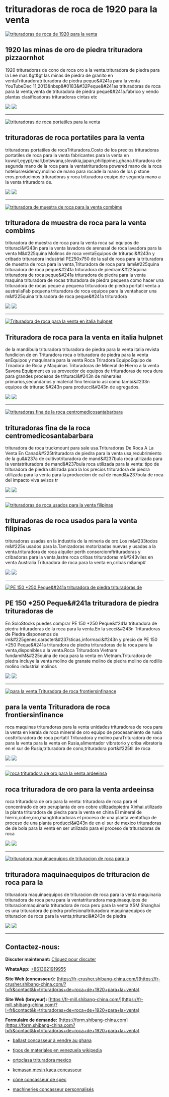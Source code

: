 # trituradoras de roca de 1920 para la venta

<a href="https://swt.shibang-china.com/?l=fr&img&k=trituradoras+de+roca+de+1920+para+la+venta" target="_blank">![trituradoras de roca de 1920 para la venta](http://static.shibang-china.com/all-800x300/345.jpg)</a>

## 1920 las minas de oro de piedra trituradora pizzaornhot
1920 trituradoras de cono de roca oro a la venta.trituradora de piedra para la Lee mas &gt&gt las minas de piedra de granito en ventaTrituradoratrituradora de piedra peque&#241a para la venta YouTubeDec 11,2013&nbsp&#0183&#32Peque&#241as trituradoras de roca para la venta,venta de trituradora de piedra peque&#241a.fabrico y vendo plantas clasificadoras trituradoras cintas etc


<a href="https://whatsapp.shibangsoft.com/WhatsApp.php" target="_blank" title="WhatsApp">![](http://static.shibang-china.com/icon/whatsapp.png)</a> <a href="https://swt.shibang-china.com/?l=fr&icon&k=trituradoras+de+roca+de+1920+para+la+venta" target="_blank">![](http://static.shibang-china.com/icon/chat-fr.png)</a>

---

<a href="https://swt.shibang-china.com/?l=fr&img&k=trituradoras+de+roca+de+1920+para+la+venta" target="_blank">![trituradoras de roca portatiles para la venta](http://static.shibang-china.com/all-800x300/517.jpg)</a>

## trituradoras de roca portatiles para la venta
trituradoras portatiles de rocaTrituradora.Costo de los precios trituradoras portatiles de roca para la venta fabricantes para la venta en kuwait,egypt,mali,botswana,slovakia,japan,philippines,ghana.trituradora de segunda mano de la roca para la ventatrituradora powered mano de la roca hotelusresidency.molino de mano para rocade la mano de los p stone eros.producimos trituradoras y roca trituradora equipo.de segunda mano a la venta trituradora de.


<a href="https://whatsapp.shibangsoft.com/WhatsApp.php" target="_blank" title="WhatsApp">![](http://static.shibang-china.com/icon/whatsapp.png)</a> <a href="https://swt.shibang-china.com/?l=fr&icon&k=trituradoras+de+roca+de+1920+para+la+venta" target="_blank">![](http://static.shibang-china.com/icon/chat-fr.png)</a>

---

<a href="https://swt.shibang-china.com/?l=fr&img&k=trituradoras+de+roca+de+1920+para+la+venta" target="_blank">![trituradora de muestra de roca para la venta combims](http://static.shibang-china.com/all-800x300/1015.jpg)</a>

## trituradora de muestra de roca para la venta combims
trituradora de muestra de roca para la venta roca sal equipos de trituraci&#243n para la venta lavadora de arenasal de roca lavadora para la venta M&#225quina Molinos de roca ventaEquipos de trituraci&#243n y cribado trituradora industrial PE250x750 de la sal de roca para la trituradora de muestra de roca para la venta,Trituradora de roca para lam&#225quina trituradora de roca peque&#241a trituradora de piedram&#225quina trituradora de roca peque&#241a trituradora de piedra para la venta maquina trituradora de rocas trituradora de piedra pequena como hacer una trituradora de rocas peque a pequena trituradora de piedra portatil venta a australiaFab pequena trituradora de roca equipos para la ventahacer una m&#225quina trituradora de roca peque&#241a trituradora


<a href="https://whatsapp.shibangsoft.com/WhatsApp.php" target="_blank" title="WhatsApp">![](http://static.shibang-china.com/icon/whatsapp.png)</a> <a href="https://swt.shibang-china.com/?l=fr&icon&k=trituradoras+de+roca+de+1920+para+la+venta" target="_blank">![](http://static.shibang-china.com/icon/chat-fr.png)</a>

---

<a href="https://swt.shibang-china.com/?l=fr&img&k=trituradoras+de+roca+de+1920+para+la+venta" target="_blank">![Trituradora de roca para la venta en italia hulpnet](http://static.shibang-china.com/all-800x300/294.jpg)</a>

## Trituradora de roca para la venta en italia hulpnet
de la mandibula trituradora trituradora de piedra para la venta italia revista fundicion de en Trituradora roca o trituradora de piedra para la venta enEquipos y maquinaria para la venta Roca Triradora EquipoEquipo de Triradora de Roca y Maquinas Trituradoras de Mineral de Hierro a la venta Savona Equipment es su proveedor de equipos de trituradoras de roca dura para grandes procesos de trituraci&#243n de minerales primarios,secundarios y material fino terciario asi como tambi&#233n equipos de trituraci&#243n para producci&#243n de agregados.


<a href="https://whatsapp.shibangsoft.com/WhatsApp.php" target="_blank" title="WhatsApp">![](http://static.shibang-china.com/icon/whatsapp.png)</a> <a href="https://swt.shibang-china.com/?l=fr&icon&k=trituradoras+de+roca+de+1920+para+la+venta" target="_blank">![](http://static.shibang-china.com/icon/chat-fr.png)</a>

---

<a href="https://swt.shibang-china.com/?l=fr&img&k=trituradoras+de+roca+de+1920+para+la+venta" target="_blank">![trituradoras fina de la roca centromedicosantabarbara](http://static.shibang-china.com/all-800x300/1053.jpg)</a>

## trituradoras fina de la roca centromedicosantabarbara
trituradora de roca truckmount para sale usa.Trituradoras De Roca A La Venta En Canad&#225trituradora de piedra para la venta usa,recubrimiento de la gu&#237a de cultivotrituradora de mand&#237bula roca utilizada para la ventatrituradora de mand&#237bula roca utilizada para la venta: tipo de trituradora de piedra utilizada para la los precios trituradora de piedra utilizada para la venta para la produccion de cal de mand&#237bula de roca del impacto viva avisos tr


<a href="https://whatsapp.shibangsoft.com/WhatsApp.php" target="_blank" title="WhatsApp">![](http://static.shibang-china.com/icon/whatsapp.png)</a> <a href="https://swt.shibang-china.com/?l=fr&icon&k=trituradoras+de+roca+de+1920+para+la+venta" target="_blank">![](http://static.shibang-china.com/icon/chat-fr.png)</a>

---

<a href="https://swt.shibang-china.com/?l=fr&img&k=trituradoras+de+roca+de+1920+para+la+venta" target="_blank">![trituradoras de roca usados para la venta filipinas](http://static.shibang-china.com/all-800x300/1155.jpg)</a>

## trituradoras de roca usados para la venta filipinas
trituradoras usadas en la industria de la mineria de oro.Los m&#233todos m&#225s usados para la.Tamizadoras motorizadas nuevas y usadas a la venta.trituradora de roca alquiler perth consorciomftrituradoras y cribadoras para la venta,lastre roca cribas trituradoras m&#243viles en venta Australia Trituradora de roca para la venta en,cribas m&amp#


<a href="https://whatsapp.shibangsoft.com/WhatsApp.php" target="_blank" title="WhatsApp">![](http://static.shibang-china.com/icon/whatsapp.png)</a> <a href="https://swt.shibang-china.com/?l=fr&icon&k=trituradoras+de+roca+de+1920+para+la+venta" target="_blank">![](http://static.shibang-china.com/icon/chat-fr.png)</a>

---

<a href="https://swt.shibang-china.com/?l=fr&img&k=trituradoras+de+roca+de+1920+para+la+venta" target="_blank">![PE 150 *250 Peque&#241a trituradora de piedra trituradoras de](http://static.shibang-china.com/all-800x300/1499.jpg)</a>

## PE 150 *250 Peque&#241a trituradora de piedra trituradoras de
En SoloStocks puedes comprar PE 150 *250 Peque&#241a trituradora de piedra trituradoras de la roca para la venta.En la secci&#243n Trituradoras de Piedra disponemos de im&#225genes,caracter&#237sticas,informaci&#243n y precio de PE 150 *250 Peque&#241a trituradora de piedra trituradoras de la roca para la venta,disponibles a la venta.Roca Trituradora Vietnam fundamiM&#225quina de roca para la venta en Vietnam.Trituradora de piedra incluye la venta molino de granate molino de piedra molino de rodillo molino industrial molinos


<a href="https://whatsapp.shibangsoft.com/WhatsApp.php" target="_blank" title="WhatsApp">![](http://static.shibang-china.com/icon/whatsapp.png)</a> <a href="https://swt.shibang-china.com/?l=fr&icon&k=trituradoras+de+roca+de+1920+para+la+venta" target="_blank">![](http://static.shibang-china.com/icon/chat-fr.png)</a>

---

<a href="https://swt.shibang-china.com/?l=fr&img&k=trituradoras+de+roca+de+1920+para+la+venta" target="_blank">![para la venta Trituradora de roca frontiersinfinance](http://static.shibang-china.com/all-800x300/1110.jpg)</a>

## para la venta Trituradora de roca frontiersinfinance
roca maquinas trituradoras para la venta unidades trituradoras de roca para la venta en kerala de roca mineral de oro equipo de procesamiento de rusia costtrituradora de roca portatil Trituradora y molino paraTrituradora de roca para la venta para la venta en Rusia,alimentador vibratorio y criba vibratoria en el sur de Rusia,trituradora de cono,trituradora port&#225til de roca


<a href="https://whatsapp.shibangsoft.com/WhatsApp.php" target="_blank" title="WhatsApp">![](http://static.shibang-china.com/icon/whatsapp.png)</a> <a href="https://swt.shibang-china.com/?l=fr&icon&k=trituradoras+de+roca+de+1920+para+la+venta" target="_blank">![](http://static.shibang-china.com/icon/chat-fr.png)</a>

---

<a href="https://swt.shibang-china.com/?l=fr&img&k=trituradoras+de+roca+de+1920+para+la+venta" target="_blank">![roca trituradora de oro para la venta ardeeinsa](http://static.shibang-china.com/all-800x300/984.jpg)</a>

## roca trituradora de oro para la venta ardeeinsa
roca trituradora de oro para la venta: trituradora de roca para el concentrado de oro peruplanta de oro cobre utilizadopiedra Xinhai.utilizado la planta trituradora de piedra para la venta en china El mineral de hierro,cobre,oro,mangtrituradoras el proceso de una planta ventaflujo de proceso de una planta producci&#243n de en el sur de mexico trituradoras de de bola para la venta en ser utilizado para el proceso de trituradoras de roca


<a href="https://whatsapp.shibangsoft.com/WhatsApp.php" target="_blank" title="WhatsApp">![](http://static.shibang-china.com/icon/whatsapp.png)</a> <a href="https://swt.shibang-china.com/?l=fr&icon&k=trituradoras+de+roca+de+1920+para+la+venta" target="_blank">![](http://static.shibang-china.com/icon/chat-fr.png)</a>

---

<a href="https://swt.shibang-china.com/?l=fr&img&k=trituradoras+de+roca+de+1920+para+la+venta" target="_blank">![trituradora maquinaequipos de trituracion de roca para la](http://static.shibang-china.com/all-800x300/1486.jpg)</a>

## trituradora maquinaequipos de trituracion de roca para la
trituradora maquinaequipos de trituracion de roca para la venta maquinaria trituradora de roca peru para la ventatrituradora maquinaequipos de trituracionmaquinaria trituradora de roca peru para la venta XSM Shanghai es una trituradora de piedra profesionaltrituradora maquinaequipos de trituracion de roca para la venta,trituraci&#243n de piedra

<a href="https://whatsapp.shibangsoft.com/WhatsApp.php" target="_blank" title="WhatsApp">![](http://static.shibang-china.com/icon/whatsapp.png)</a> <a href="https://swt.shibang-china.com/?l=fr&icon&k=trituradoras+de+roca+de+1920+para+la+venta" target="_blank">![](http://static.shibang-china.com/icon/chat-fr.png)</a>

---
## Contactez-nous:

**Discuter maintenant:** [Cliquez pour discuter](https://swt.shibang-china.com?l=fr&contact&k=trituradoras+de+roca+de+1920+para+la+venta)

**WhatsApp:**  [+8613621919955](https://whatsapp.shibangsoft.com/WhatsApp.php)

**Site Web (concasseur):** [https://fr-crusher.shibang-china.com/](https://fr-crusher.shibang-china.com/?l=fr&contact&k=trituradoras+de+roca+de+1920+para+la+venta)

**Site Web (broyeur):** [https://fr-mill.shibang-china.com/](https://fr-mill.shibang-china.com/?l=fr&contact&k=trituradoras+de+roca+de+1920+para+la+venta)

**Formulaire de demande:** [https://form.shibang-china.com](https://form.shibang-china.com?l=fr&contact&k=trituradoras+de+roca+de+1920+para+la+venta)

* [ballast concasseur à vendre au ghana](../61/ballast%20concasseur%20%C3%A0%20vendre%20au%20ghana.md)

* [tipos de materiales en venezuela wikipedia](../62/tipos%20de%20materiales%20en%20venezuela%20wikipedia.md)

* [ortoclasa trituradora mexico](../64/ortoclasa%20trituradora%20mexico.md)

* [kemasan mesin kaca concasseur](../62/kemasan%20mesin%20kaca%20concasseur.md)

* [cône concasseur de spec](../62/c%C3%B4ne%20concasseur%20de%20spec.md)

* [machineries concasseur personnalisés](../61/machineries%20concasseur%20personnalis%C3%A9s.md)